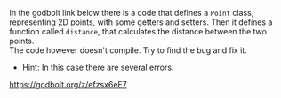 In the godbolt link below there is a code that defines a `Point` class, representing 2D points, with some
getters and setters. Then it defines a function called `distance`, that calculates the distance between
the two points.  
The code however doesn't compile. Try to find the bug and fix it.  

- Hint: In this case there are several errors.  

https://godbolt.org/z/efzsx6eE7

